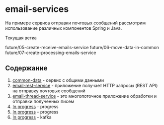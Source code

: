 # email-services

На примере сервиса отправки почтовых сообщений рассмотрим использование различных компонентов 
Spring и Java.

Текущая ветка 

future/05-create-receive-emails-service
future/06-move-data-in-common
future/07-create-processing-emails-service

## Содержание
1. [common-data](https://github.com/alexmnv03/email-services/tree/develop/common-data) - сервис с общими данными
2. [email-rest-service](https://github.com/alexmnv03/email-services/tree/develop/email-rest-service) - приложение 
   получает HTTP запросы (REST API) на отправку почтовых сообщений  
3. [email-thread-service](https) - это многопоточное приложение обработки и отправки 
   полученных писем
4. [In progress](https) - progress
5. [In progress](https) - progress
6. [In progress](https) - kafka
